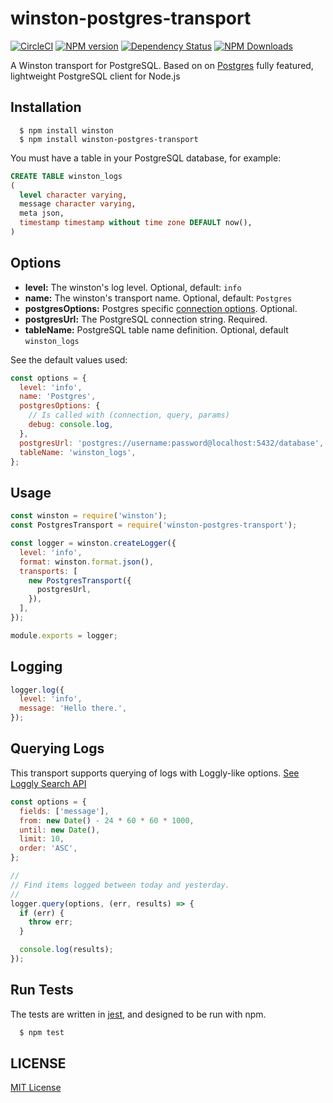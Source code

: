 # winston-postgres-transport

[![CircleCI](https://circleci.com/gh/ofkindness/winston-postgres-transport/tree/master.svg?style=svg)](https://circleci.com/gh/ofkindness/winston-postgres-transport/tree/master)
[![NPM version](https://img.shields.io/npm/v/winston-postgres-transport.svg)](https://npmjs.org/package/winston-postgres-transport)
[![Dependency Status](https://david-dm.org/ofkindness/winston-postgres-transport.svg?theme=shields.io)](https://david-dm.org/ofkindness/winston-postgres-transport)
[![NPM Downloads](https://img.shields.io/npm/dm/winston-postgres-transport.svg)](https://npmjs.org/package/winston-postgres-transport)

A Winston transport for PostgreSQL. Based on on [Postgres](https://github.com/porsager/postgres) fully featured, lightweight PostgreSQL client for Node.js

## Installation

```console
  $ npm install winston
  $ npm install winston-postgres-transport
```

You must have a table in your PostgreSQL database, for example:

```sql
CREATE TABLE winston_logs
(
  level character varying,
  message character varying,
  meta json,
  timestamp timestamp without time zone DEFAULT now(),
)
```

## Options

- **level:** The winston's log level. Optional, default: `info`
- **name:** The winston's transport name. Optional, default: `Postgres`
- **postgresOptions:** Postgres specific [connection options](https://github.com/porsager/postgres#connection-options-postgresurl-options). Optional.
- **postgresUrl:** The PostgreSQL connection string. Required.
- **tableName:** PostgreSQL table name definition. Optional, default `winston_logs`

See the default values used:

```js
const options = {
  level: 'info',
  name: 'Postgres',
  postgresOptions: {
    // Is called with (connection, query, params)
    debug: console.log,
  },
  postgresUrl: 'postgres://username:password@localhost:5432/database',
  tableName: 'winston_logs',
};
```

## Usage

```js
const winston = require('winston');
const PostgresTransport = require('winston-postgres-transport');

const logger = winston.createLogger({
  level: 'info',
  format: winston.format.json(),
  transports: [
    new PostgresTransport({
      postgresUrl,
    }),
  ],
});

module.exports = logger;
```

## Logging

```js
logger.log({
  level: 'info',
  message: 'Hello there.',
});
```

## Querying Logs

This transport supports querying of logs with Loggly-like options. [See Loggly Search API](https://www.loggly.com/docs/api-retrieving-data/)

```js
const options = {
  fields: ['message'],
  from: new Date() - 24 * 60 * 60 * 1000,
  until: new Date(),
  limit: 10,
  order: 'ASC',
};

//
// Find items logged between today and yesterday.
//
logger.query(options, (err, results) => {
  if (err) {
    throw err;
  }

  console.log(results);
});
```

## Run Tests

The tests are written in [jest](https://jestjs.io/), and designed to be run with npm.

```bash
  $ npm test
```

## LICENSE

[MIT License](http://en.wikipedia.org/wiki/MIT_License)
